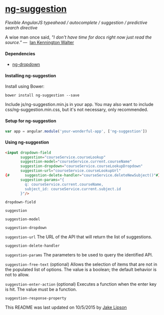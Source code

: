 # [ng-suggestion](http://ianwalter.github.io/ng-suggestion/)
*Flexible AngularJS typeahead / autocomplete / suggestion / predictive search directive*

A wise man once said, *"I don't have time for docs right now just read the source."*
&mdash;&nbsp; [Ian Kennington Walter](http://iankwalter.com)

#### Dependencies
* [ng-dropdown](https://github.com/flashnotes/ng-dropdown/)

#### Installing ng-suggestion

Install using Bower:
```
bower install ng-suggestion --save
```

Include js/ng-suggestion.min.js in your app. You may also want to include
css/ng-suggestion.min.css, but it's not necessary, only recommended.

#### Setup for ng-suggestion

```javascript
var app = angular.module('your-wonderful-app', ['ng-suggestion'])
```

#### Using ng-suggestion
```html
<input dropdown-field
       suggestion="courseService.courseLookup"
       suggestion-model="courseService.current.courseName"
       suggestion-dropdown="courseService.courseLookupDropdown"
       suggestion-url="courseService.courseLookupUrl"
{#       suggestion-delete-handler="courseService.deleteNewSubject()"#}
       suggestion-params="{
         q: courseService.current.courseName,
         subject_id: courseService.current.subject.id
       }"/>
```

```dropdown-field```

```suggestion```

```suggestion-model```

```suggestion-dropdown```

```suggestion-url``` The URL of the API that will return the list of suggestions.

```suggestion-delete-handler```

```suggestion-params``` The parameters to be used to query the identified API.

```suggestion-free-text``` (optional) Allows the selection of items that are not in the
populated list of options. The value is a boolean; the default behavior is not to allow.

```suggestion-enter-action``` (optional) Executes a function when the enter key is hit.
The value must be a function.

```suggestion-response-property```


This README was last updated on 10/5/2015 by [Jake Lipson](jacob@luvolearn.com)